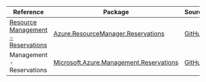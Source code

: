 | Reference | Package | Source |
|---|---|---|
|[Resource Management - Reservations](resourcemanager.reservations-readme.md)|[Azure.ResourceManager.Reservations](https://www.nuget.org/packages/Azure.ResourceManager.Reservations)|[GitHub](https://github.com/Azure/azure-sdk-for-net/blob/main/sdk/reservations/Azure.ResourceManager.Reservations)|
|Management - Reservations|[Microsoft.Azure.Management.Reservations](https://www.nuget.org/packages/Microsoft.Azure.Management.Reservations)|[GitHub](https://github.com/Azure/azure-sdk-for-net)|
